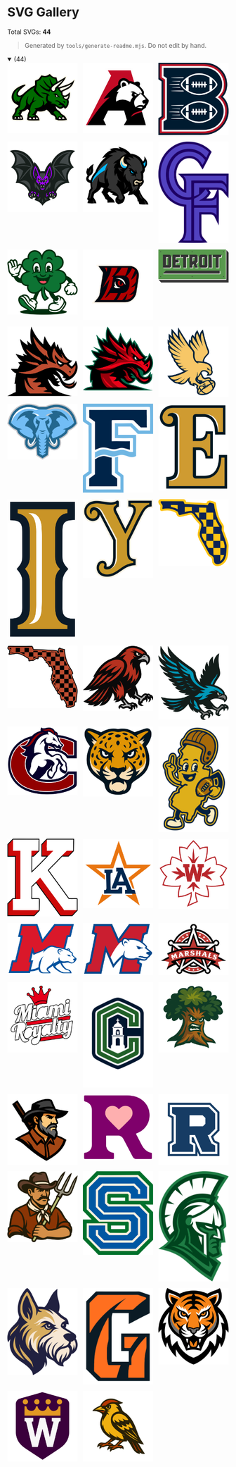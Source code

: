 # SVG Gallery

Total SVGs: **44**

> Generated by `tools/generate-readme.mjs`. Do not edit by hand.


<details open>
<summary> (44)</summary>

<div style="display:flex;flex-wrap:wrap;gap:12px;align-items:flex-start;">
<a href="svgs/Triceratops.svg" title="svgs/Triceratops.svg"><img src="svgs/Triceratops.svg" alt="svgs/Triceratops.svg" width="160" /></a>
<a href="svgs/a%20bear.svg" title="svgs/a bear.svg"><img src="svgs/a%20bear.svg" alt="svgs/a bear.svg" width="160" /></a>
<a href="svgs/b.svg" title="svgs/b.svg"><img src="svgs/b.svg" alt="svgs/b.svg" width="160" /></a>
<a href="svgs/bat.svg" title="svgs/bat.svg"><img src="svgs/bat.svg" alt="svgs/bat.svg" width="160" /></a>
<a href="svgs/bull%20bison.svg" title="svgs/bull bison.svg"><img src="svgs/bull%20bison.svg" alt="svgs/bull bison.svg" width="160" /></a>
<a href="svgs/cf.svg" title="svgs/cf.svg"><img src="svgs/cf.svg" alt="svgs/cf.svg" width="160" /></a>
<a href="svgs/clover.svg" title="svgs/clover.svg"><img src="svgs/clover.svg" alt="svgs/clover.svg" width="160" /></a>
<a href="svgs/d%20tiger.svg" title="svgs/d tiger.svg"><img src="svgs/d%20tiger.svg" alt="svgs/d tiger.svg" width="160" /></a>
<a href="svgs/detroit.svg" title="svgs/detroit.svg"><img src="svgs/detroit.svg" alt="svgs/detroit.svg" width="160" /></a>
<a href="svgs/dragon%201.svg" title="svgs/dragon 1.svg"><img src="svgs/dragon%201.svg" alt="svgs/dragon 1.svg" width="160" /></a>
<a href="svgs/dragon%202.svg" title="svgs/dragon 2.svg"><img src="svgs/dragon%202.svg" alt="svgs/dragon 2.svg" width="160" /></a>
<a href="svgs/eagle.svg" title="svgs/eagle.svg"><img src="svgs/eagle.svg" alt="svgs/eagle.svg" width="160" /></a>
<a href="svgs/elephant.svg" title="svgs/elephant.svg"><img src="svgs/elephant.svg" alt="svgs/elephant.svg" width="160" /></a>
<a href="svgs/f%20wave.svg" title="svgs/f wave.svg"><img src="svgs/f%20wave.svg" alt="svgs/f wave.svg" width="160" /></a>
<a href="svgs/fancy%20E.svg" title="svgs/fancy E.svg"><img src="svgs/fancy%20E.svg" alt="svgs/fancy E.svg" width="160" /></a>
<a href="svgs/fancy%20I.svg" title="svgs/fancy I.svg"><img src="svgs/fancy%20I.svg" alt="svgs/fancy I.svg" width="160" /></a>
<a href="svgs/fancy%20y.svg" title="svgs/fancy y.svg"><img src="svgs/fancy%20y.svg" alt="svgs/fancy y.svg" width="160" /></a>
<a href="svgs/fl-checker-2.svg" title="svgs/fl-checker-2.svg"><img src="svgs/fl-checker-2.svg" alt="svgs/fl-checker-2.svg" width="160" /></a>
<a href="svgs/fl-checker.svg" title="svgs/fl-checker.svg"><img src="svgs/fl-checker.svg" alt="svgs/fl-checker.svg" width="160" /></a>
<a href="svgs/hawk%201.svg" title="svgs/hawk 1.svg"><img src="svgs/hawk%201.svg" alt="svgs/hawk 1.svg" width="160" /></a>
<a href="svgs/hawk%202.svg" title="svgs/hawk 2.svg"><img src="svgs/hawk%202.svg" alt="svgs/hawk 2.svg" width="160" /></a>
<a href="svgs/horse%20c.svg" title="svgs/horse c.svg"><img src="svgs/horse%20c.svg" alt="svgs/horse c.svg" width="160" /></a>
<a href="svgs/jaguar.svg" title="svgs/jaguar.svg"><img src="svgs/jaguar.svg" alt="svgs/jaguar.svg" width="160" /></a>
<a href="svgs/jersey.svg" title="svgs/jersey.svg"><img src="svgs/jersey.svg" alt="svgs/jersey.svg" width="160" /></a>
<a href="svgs/k.svg" title="svgs/k.svg"><img src="svgs/k.svg" alt="svgs/k.svg" width="160" /></a>
<a href="svgs/la%20star.svg" title="svgs/la star.svg"><img src="svgs/la%20star.svg" alt="svgs/la star.svg" width="160" /></a>
<a href="svgs/leaf%20w.svg" title="svgs/leaf w.svg"><img src="svgs/leaf%20w.svg" alt="svgs/leaf w.svg" width="160" /></a>
<a href="svgs/m%20bear%202.svg" title="svgs/m bear 2.svg"><img src="svgs/m%20bear%202.svg" alt="svgs/m bear 2.svg" width="160" /></a>
<a href="svgs/m%20bear.svg" title="svgs/m bear.svg"><img src="svgs/m%20bear.svg" alt="svgs/m bear.svg" width="160" /></a>
<a href="svgs/marshals.svg" title="svgs/marshals.svg"><img src="svgs/marshals.svg" alt="svgs/marshals.svg" width="160" /></a>
<a href="svgs/miami%20royalty.svg" title="svgs/miami royalty.svg"><img src="svgs/miami%20royalty.svg" alt="svgs/miami royalty.svg" width="160" /></a>
<a href="svgs/mission%20c.svg" title="svgs/mission c.svg"><img src="svgs/mission%20c.svg" alt="svgs/mission c.svg" width="160" /></a>
<a href="svgs/oak%20WIP.svg" title="svgs/oak WIP.svg"><img src="svgs/oak%20WIP.svg" alt="svgs/oak WIP.svg" width="160" /></a>
<a href="svgs/pioneer.svg" title="svgs/pioneer.svg"><img src="svgs/pioneer.svg" alt="svgs/pioneer.svg" width="160" /></a>
<a href="svgs/r%20heart.svg" title="svgs/r heart.svg"><img src="svgs/r%20heart.svg" alt="svgs/r heart.svg" width="160" /></a>
<a href="svgs/r.svg" title="svgs/r.svg"><img src="svgs/r.svg" alt="svgs/r.svg" width="160" /></a>
<a href="svgs/ranchhand.svg" title="svgs/ranchhand.svg"><img src="svgs/ranchhand.svg" alt="svgs/ranchhand.svg" width="160" /></a>
<a href="svgs/s.svg" title="svgs/s.svg"><img src="svgs/s.svg" alt="svgs/s.svg" width="160" /></a>
<a href="svgs/spartan%202.svg" title="svgs/spartan 2.svg"><img src="svgs/spartan%202.svg" alt="svgs/spartan 2.svg" width="160" /></a>
<a href="svgs/terrier.svg" title="svgs/terrier.svg"><img src="svgs/terrier.svg" alt="svgs/terrier.svg" width="160" /></a>
<a href="svgs/tiger%20g.svg" title="svgs/tiger g.svg"><img src="svgs/tiger%20g.svg" alt="svgs/tiger g.svg" width="160" /></a>
<a href="svgs/tiger.svg" title="svgs/tiger.svg"><img src="svgs/tiger.svg" alt="svgs/tiger.svg" width="160" /></a>
<a href="svgs/w%20crown.svg" title="svgs/w crown.svg"><img src="svgs/w%20crown.svg" alt="svgs/w crown.svg" width="160" /></a>
<a href="svgs/yellowhammer.svg" title="svgs/yellowhammer.svg"><img src="svgs/yellowhammer.svg" alt="svgs/yellowhammer.svg" width="160" /></a>
</div>

</details>
